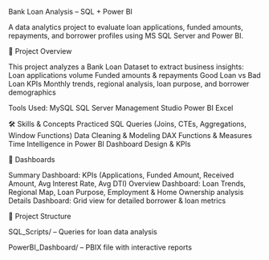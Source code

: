 Bank Loan Analysis – SQL + Power BI

A data analytics project to evaluate loan applications, funded amounts, repayments, and borrower profiles using MS SQL Server and Power BI.

🚀 Project Overview

This project analyzes a Bank Loan Dataset to extract business insights:
Loan applications volume
Funded amounts & repayments
Good Loan vs Bad Loan KPIs
Monthly trends, regional analysis, loan purpose, and borrower demographics

Tools Used:
MySQL 
SQL Server Management Studio
Power BI 
Excel 

🛠️ Skills & Concepts Practiced
SQL Queries (Joins, CTEs, Aggregations, Window Functions)
Data Cleaning & Modeling
DAX Functions & Measures
Time Intelligence in Power BI
Dashboard Design & KPIs

📌 Dashboards

Summary Dashboard: KPIs (Applications, Funded Amount, Received Amount, Avg Interest Rate, Avg DTI)
Overview Dashboard: Loan Trends, Regional Map, Loan Purpose, Employment & Home Ownership analysis
Details Dashboard: Grid view for detailed borrower & loan metrics



📂 Project Structure

SQL_Scripts/ – Queries for loan data analysis

PowerBI_Dashboard/ – PBIX file with interactive reports
